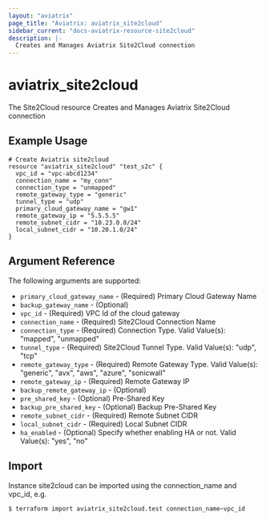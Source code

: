 ```yaml
---
layout: "aviatrix"
page_title: "Aviatrix: aviatrix_site2cloud"
sidebar_current: "docs-aviatrix-resource-site2cloud"
description: |-
  Creates and Manages Aviatrix Site2Cloud connection
---
```


# aviatrix_site2cloud

The Site2Cloud resource Creates and Manages Aviatrix Site2Cloud connection

## Example Usage

```hcl
# Create Aviatrix site2cloud
resource "aviatrix_site2cloud" "test_s2c" {
  vpc_id = "vpc-abcd1234"
  connection_name = "my_conn"
  connection_type = "unmapped"
  remote_gateway_type = "generic"
  tunnel_type = "udp"
  primary_cloud_gateway_name = "gw1"
  remote_gateway_ip = "5.5.5.5"
  remote_subnet_cidr = "10.23.0.0/24"
  local_subnet_cidr = "10.20.1.0/24"
}
```

## Argument Reference

The following arguments are supported:

* `primary_cloud_gateway_name` - (Required) Primary Cloud Gateway Name
* `backup_gateway_name` - (Optional)
* `vpc_id` - (Required) VPC Id of the cloud gateway
* `connection_name` - (Required) Site2Cloud Connection Name
* `connection_type` - (Required) Connection Type. Valid Value(s): "mapped", "unmapped"
* `tunnel_type` - (Required) Site2Cloud Tunnel Type. Valid Value(s): "udp", "tcp"
* `remote_gateway_type` - (Required) Remote Gateway Type. Valid Value(s): "generic", "avx", "aws", "azure", "sonicwall"
* `remote_gateway_ip` - (Required) Remote Gateway IP
* `backup_remote_gateway_ip` - (Optional)
* `pre_shared_key` - (Optional) Pre-Shared Key
* `backup_pre_shared_key` - (Optional) Backup Pre-Shared Key
* `remote_subnet_cidr` - (Required) Remote Subnet CIDR
* `local_subnet_cidr` - (Required) Local Subnet CIDR
* `ha_enabled` - (Optional) Specify whether enabling HA or not. Valid Value(s): "yes", "no"

## Import

Instance site2cloud can be imported using the connection_name and vpc_id, e.g.

```hcl
$ terraform import aviatrix_site2cloud.test connection_name~vpc_id
```